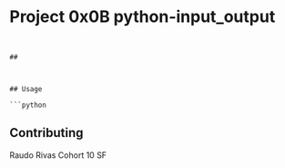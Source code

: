 # Project 0x0B python-input_output
```


## 


```

```

## Usage

```python

```

## Contributing
Raudo Rivas Cohort 10 SF

## 